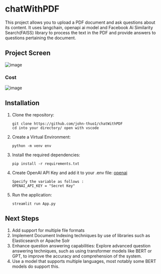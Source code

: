 # chatWithPDF
This project allows you to upload a PDF document and ask questions about its content. It uses langchain, openapi ai model and  Facebook Ai Similarity Search(FAISS) library to process the text in the PDF and provide answers to questions pertaining the document.

## Project Screen
![image](https://github.com/john-thuo1/chatWithPDF/assets/108690517/d4565154-de20-4fe2-9213-f8bb2c66138b)
### Cost
![image](https://github.com/john-thuo1/chatWithPDF/assets/108690517/c4a72a25-1aeb-447c-b4f4-90b38225f9d3)

## Installation

1. Clone the repository:

   ```shell
   git clone https://github.com/john-thuo1/chatWithPDF
   cd into your directory/ open with vscode
   ```
2. Create a Virtual Environment:
    ```shell
    python -m venv env
    ```
3. Install the required dependencies:

   ```shell
   pip install -r requirements.txt
   ```
4. Create OpenAI API Key and add it to your .env file:
   [openai](https://platform.openai.com/)
   ```shell
   Specify the variable as follows :
   OPENAI_API_KEY = "Secret Key"
   ```
   
5. Run the application:

   ```shell
   streamlit run App.py
   ```

## Next Steps
1. Add support for multiple file formats
2. Implement Document Indexing techniques by use of libraries such as  Elasticsearch or Apache Solr 
3. Enhance question answering capabilities: Explore advanced question answering techniques, such as using transformer models like BERT or    GPT, to improve the accuracy and comprehension of the system.
4. Use a model that supports multiple languages, most notably some BERT models do support this.
